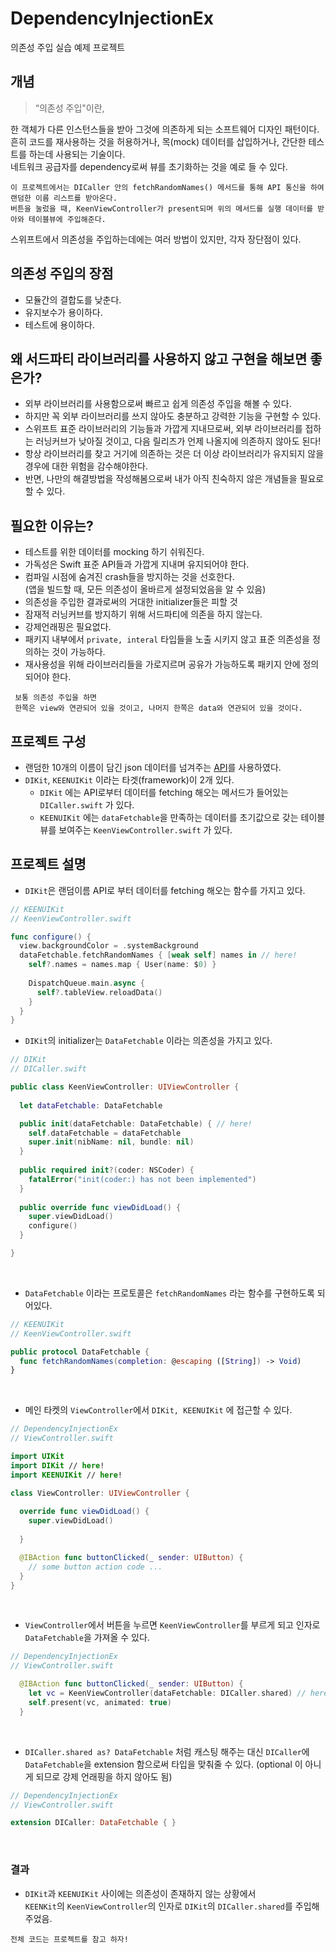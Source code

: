 # DependencyInjectionEx
의존성 주입 실습 예제 프로젝트

## 개념
> “의존성 주입"이란,

한 객체가 다른 인스턴스들을 받아 그것에 의존하게 되는 소프트웨어 디자인 패턴이다.  
흔히 코드를 재사용하는 것을 허용하거나, 목(mock) 데이터를 삽입하거나, 간단한 테스트를 하는데 사용되는 기술이다.  
네트워크 공급자를 dependency로써 뷰를 초기화하는 것을 예로 들 수 있다.  
```
이 프로젝트에서는 DICaller 안의 fetchRandomNames() 메서드를 통해 API 통신을 하여 랜덤한 이름 리스트를 받아온다.
버튼을 눌렀을 때, KeenViewController가 present되며 위의 메서드를 실행 데이터를 받아와 테이블뷰에 주입해준다.
```
스위프트에서 의존성을 주입하는데에는 여러 방법이 있지만, 각자 장단점이 있다.

## 의존성 주입의 장점
- 모듈간의 결합도를 낮춘다.
- 유지보수가 용이하다.
- 테스트에 용이하다.

## 왜 서드파티 라이브러리를 사용하지 않고 구현을 해보면 좋은가?
- 외부 라이브러리를 사용함으로써 빠르고 쉽게 의존성 주입을 해볼 수 있다.  
- 하지만 꼭 외부 라이브러리를 쓰지 않아도 충분하고 강력한 기능을 구현할 수 있다.  
- 스위프트 표준 라이브러리의 기능들과 가깝게 지내므로써, 외부 라이브러리를 접하는 러닝커브가 낮아질 것이고, 다음 릴리즈가 언제 나올지에 의존하지 않아도 된다!  
- 항상 라이브러리를 찾고 거기에 의존하는 것은 더 이상 라이브러리가 유지되지 않을 경우에 대한 위험을 감수해야한다.  
- 반면, 나만의 해결방법을 작성해봄으로써 내가 아직 친숙하지 않은 개념들을 필요로 할 수 있다.

## 필요한 이유는?
- 테스트를 위한 데이터를 mocking 하기 쉬워진다.
- 가독성은 Swift 표준 API들과 가깝게 지내며 유지되어야 한다.
- 컴파일 시점에 숨겨진 crash들을 방지하는 것을 선호한다.  
(앱을 빌드할 때, 모든 의존성이 올바르게 설정되었음을 알 수 있음)
- 의존성을 주입한 결과로써의 거대한 initializer들은 피할 것
- 잠재적 러닝커브를 방지하기 위해 서드파티에 의존을 하지 않는다.
- 강제언래핑은 필요없다.
- 패키지 내부에서 `private, interal` 타입들을 노출 시키지 않고 표준 의존성을 정의하는 것이 가능하다.
- 재사용성을 위해 라이브러리들을 가로지르며 공유가 가능하도록 패키지 안에 정의되어야 한다.

```
 보통 의존성 주입을 하면
 한쪽은 view와 연관되어 있을 것이고, 나머지 한쪽은 data와 연관되어 있을 것이다.
```
 
## 프로젝트 구성
- 랜덤한 10개의 이름이 담긴 json 데이터를 넘겨주는 [API](http://names.drycodes.com/10)를 사용하였다.
- `DIKit`, `KEENUIKit` 이라는 타겟(framework)이 2개 있다.
  - `DIKit` 에는 API로부터 데이터를 fetching 해오는 메서드가 들어있는 `DICaller.swift` 가 있다.
  - `KEENUIKit` 에는 `dataFetchable`을 만족하는 데이터를 초기값으로 갖는 테이블뷰를 보여주는 `KeenViewController.swift` 가 있다.

 
## 프로젝트 설명
- `DIKit`은 랜덤이름 API로 부터 데이터를 fetching 해오는 함수를 가지고 있다.
```swift
// KEENUIKit
// KeenViewController.swift

func configure() {
  view.backgroundColor = .systemBackground
  dataFetchable.fetchRandomNames { [weak self] names in // here!
    self?.names = names.map { User(name: $0) }
    
    DispatchQueue.main.async {
      self?.tableView.reloadData()
    }
  }
}
```

- `DIKit`의 initializer는 `DataFetchable` 이라는 의존성을 가지고 있다.
```swift
// DIKit
// DICaller.swift

public class KeenViewController: UIViewController {
  
  let dataFetchable: DataFetchable

  public init(dataFetchable: DataFetchable) { // here!
    self.dataFetchable = dataFetchable
    super.init(nibName: nil, bundle: nil)
  }
  
  public required init?(coder: NSCoder) {
    fatalError("init(coder:) has not been implemented")
  }
  
  public override func viewDidLoad() {
    super.viewDidLoad()
    configure()
  }

}
```

</br>

- `DataFetchable` 이라는 프로토콜은 `fetchRandomNames` 라는 함수를 구현하도록 되어있다.
```swift
// KEENUIKit
// KeenViewController.swift

public protocol DataFetchable {
  func fetchRandomNames(completion: @escaping ([String]) -> Void)
}
```
 
 </br>
 
- 메인 타켓의 `ViewController`에서 `DIKit, KEENUIKit` 에 접근할 수 있다.
```swift
// DependencyInjectionEx
// ViewController.swift

import UIKit
import DIKit // here!
import KEENUIKit // here!

class ViewController: UIViewController {
  
  override func viewDidLoad() {
    super.viewDidLoad()
    
  }

  @IBAction func buttonClicked(_ sender: UIButton) {
    // some button action code ...
  }
}

```

</br>

- `ViewController`에서 버튼을 누르면 `KeenViewController`를 부르게 되고 인자로 `DataFetchable`을 가져올 수 있다.
```swift
// DependencyInjectionEx
// ViewController.swift

  @IBAction func buttonClicked(_ sender: UIButton) {
    let vc = KeenViewController(dataFetchable: DICaller.shared) // here!
    self.present(vc, animated: true)
  }
```

</br>

- `DICaller.shared as? DataFetchable` 처럼 캐스팅 해주는 대신 `DICaller`에 `DataFetchable`을 extension 함으로써 타입을 맞춰줄 수 있다. (optional 이 아니게 되므로 강제 언래핑을 하지 않아도 됨)
```swift
// DependencyInjectionEx
// ViewController.swift

extension DICaller: DataFetchable { }
```
 
</br>
 
### 결과
- `DIKit`과 `KEENUIKit` 사이에는 의존성이 존재하지 않는 상황에서  
  `KEENKit`의 `KeenViewController`의 인자로 `DIKit`의 `DICaller.shared`를 주입해주었음.

```
전체 코드는 프로젝트를 참고 하자!
```
